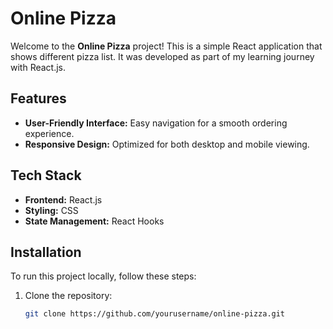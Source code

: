 # Online Pizza

Welcome to the **Online Pizza** project! This is a simple React application that shows different pizza list. It was developed as part of my learning journey with React.js.

## Features

- **User-Friendly Interface:** Easy navigation for a smooth ordering experience.
- **Responsive Design:** Optimized for both desktop and mobile viewing.

## Tech Stack

- **Frontend:** React.js
- **Styling:** CSS
- **State Management:** React Hooks

## Installation

To run this project locally, follow these steps:

1. Clone the repository:
   ```bash
   git clone https://github.com/yourusername/online-pizza.git
